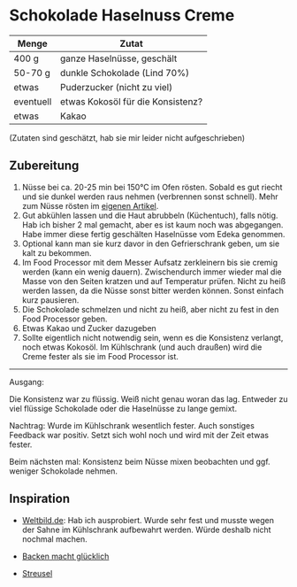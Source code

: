 # Schokolade Haselnuss Creme

| Menge     | Zutat                             |
| --------- | --------------------------------- |
| 400 g     | ganze Haselnüsse, geschält        |
| 50-70 g   | dunkle Schokolade (Lind 70%)      |
| etwas     | Puderzucker (nicht zu viel)       |
| eventuell | etwas Kokosöl für die Konsistenz? |
| etwas     | Kakao                             |

(Zutaten sind geschätzt, hab sie mir leider nicht aufgeschrieben)

## Zubereitung

1. Nüsse bei ca. 20-25 min bei 150°C im Ofen rösten. Sobald es gut riecht und sie dunkel werden raus nehmen (verbrennen sonst schnell). Mehr zum Nüsse rösten im [eigenen Artikel](../grundlegendes/nuesse-roesten.md).
2. Gut abkühlen lassen und die Haut abrubbeln (Küchentuch), falls nötig. Hab ich bisher 2 mal gemacht, aber es ist kaum noch was abgegangen. Habe immer diese fertig geschälten Haselnüsse vom Edeka genommen.
3. Optional kann man sie kurz davor in den Gefrierschrank geben, um sie kalt zu bekommen.
4. Im Food Processor mit dem Messer Aufsatz zerkleinern bis sie cremig werden (kann ein wenig dauern). Zwischendurch immer wieder mal die Masse von den Seiten kratzen und auf Temperatur prüfen. Nicht zu heiß werden lassen, da die Nüsse sonst bitter werden können. Sonst einfach kurz pausieren.
5. Die Schokolade schmelzen und nicht zu heiß, aber nicht zu fest in den Food Processor geben.
6. Etwas Kakao und Zucker dazugeben
7. Sollte eigentlich nicht notwendig sein, wenn es die Konsistenz verlangt, noch etwas Kokosöl. Im Kühlschrank (und auch draußen) wird die Creme fester als sie im Food Processor ist.

---

Ausgang:

Die Konsistenz war zu flüssig. Weiß nicht genau woran das lag. Entweder zu viel flüssige Schokolade oder die Haselnüsse zu lange gemixt.

Nachtrag: Wurde im Kühlschrank wesentlich fester. Auch sonstiges Feedback war positiv. Setzt sich wohl noch und wird mit der Zeit etwas fester.

Beim nächsten mal: Konsistenz beim Nüsse mixen beobachten und ggf. weniger Schokolade nehmen.

## Inspiration

-   [Weltbild.de](https://www.weltbild.de/magazin/rezepte/ostern/schokocreme-selber-machen-und-geniessen_H1QF6ze0t/): Hab ich ausprobiert. Wurde sehr fest und musste wegen der Sahne im Kühlschrank aufbewahrt werden. Würde deshalb nicht nochmal machen.

-   [Backen macht glücklich](https://www.backenmachtgluecklich.de/rezepte/gesundes-nutella-selbermachen.html)

-   [Streusel](https://streusel.ch/schoko-haselnuss-aufstrich-selbst-gemachtes-nutella/)
